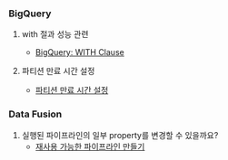 ### BigQuery

1. with 절과 성능 관련
    - [BigQuery: WITH Clause](https://flowygo.com/en/blog/bigquery-with-clause/)

2. 파티션 만료 시간 설정
    - [파티션 만료 시간 설정](https://cloud.google.com/bigquery/docs/managing-partitioned-tables#partition-expiration)

### Data Fusion

1. 실행된 파이프라인의 일부 property를 변경할 수 있을까요?
    - [재사용 가능한 파이프라인 만들기](https://cloud.google.com/data-fusion/docs/tutorials/reusable-pipeline?hl=ko)

